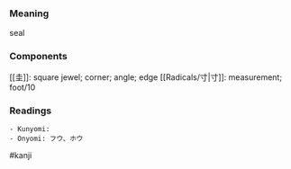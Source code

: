 ### Meaning

seal

### Components

[[圭]]: square jewel; corner; angle; edge [[Radicals/寸|寸]]: measurement; foot/10

### Readings

```
- Kunyomi: 
- Onyomi: フウ、ホウ
```

#kanji